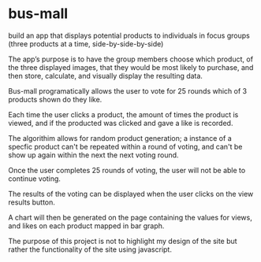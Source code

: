 # bus-mall

build an app that displays potential products to individuals in focus groups (three products at a time, side-by-side-by-side)

The app’s purpose is to have the group members choose which product, of the three displayed images, that they would be most likely to purchase, and then store, calculate, and visually display the resulting data.

Bus-mall programatically allows the user to vote for 25 rounds which of 3 products shown do they like.

Each time the user clicks a product, the amount of times the product is viewed, and if the producted was clicked and gave a like is recorded.

The algorithim allows for random product generation; a instance of a specfic product can't be repeated within a round of voting, and can't be show up again within the next the next voting round.

Once the user completes 25 rounds of voting, the user will not be able to continue voting.

The results of the voting can be displayed when the user clicks on the view results button.

A chart will then be generated on the page containing the values for views, and likes on each product mapped in bar graph.

The purpose of this project is not to highlight my design of the site but rather the functionality of the site using javascript.

